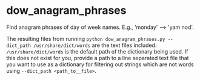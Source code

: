 # dow_anagram_phrases
Find anagram phrases of day of week names. E.g., 'monday' --> 'yam nod'.

The resulting files from running `python dow_anagram_phrases.py --dict_path /usr/share/dict/words` are the text files included. `/usr/share/dict/words` is the default path of the dictionary being used. If this does not exist for you, provide a path to a line separated text file that you want to use as a dictionary for filtering out strings which are not words using `--dict_path <path_to__file>`.